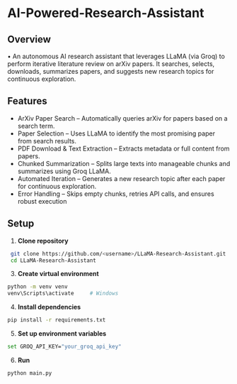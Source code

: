# AI-Powered-Research-Assistant

## Overview
•	An autonomous AI research assistant that leverages LLaMA (via Groq) to perform iterative literature review on arXiv papers. It searches, selects, downloads, summarizes papers, and suggests new research topics for continuous exploration.

## Features
* ArXiv Paper Search – Automatically queries arXiv for papers based on a search term.
* Paper Selection – Uses LLaMA to identify the most promising paper from search results.
* PDF Download & Text Extraction – Extracts metadata or full content from papers.
* Chunked Summarization – Splits large texts into manageable chunks and summarizes using Groq LLaMA.
* Automated Iteration – Generates a new research topic after each paper for continuous exploration.
* Error Handling – Skips empty chunks, retries API calls, and ensures robust execution

## Setup
1. **Clone repository**
```bash
 git clone https://github.com/<username>/LLaMA-Research-Assistant.git
 cd LLaMA-Research-Assistant
```

3. **Create virtual environment**
```bash
python -m venv venv
venv\Scripts\activate     # Windows
```
4. **Install dependencies**
```bash
pip install -r requirements.txt
```
5. **Set up environment variables**
```bash
set GROQ_API_KEY="your_groq_api_key"
```
6. **Run**
```bash
python main.py
```
